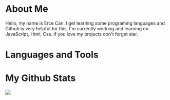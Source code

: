 
# About Me

Hello, my name is Erce Can. I get learning some programing languages and Github is very helpful for this. I'm currently working and learning on JavaScript, Html, Css.
If you love my projects don't forget star.


# Languages and Tools

<link src="https://www.pngegg.com/tr/png-pdqgw"> <link src="https://www.pngegg.com/tr/png-hjxmr"> <link src="https://www.pngegg.com/tr/png-wgymv">

<link src="https://www.pngegg.com/tr/png-hdnfq"> <link src="https://www.pngegg.com/tr/png-zadwo">


# My Github Stats

<img src="https://github-readme-stats.vercel.app/api?username=Patavatsiz&&show_icons=true&title_color=ffffff&icon_color=bb2acf&text_color=daf7dc&bg_color=151515">



